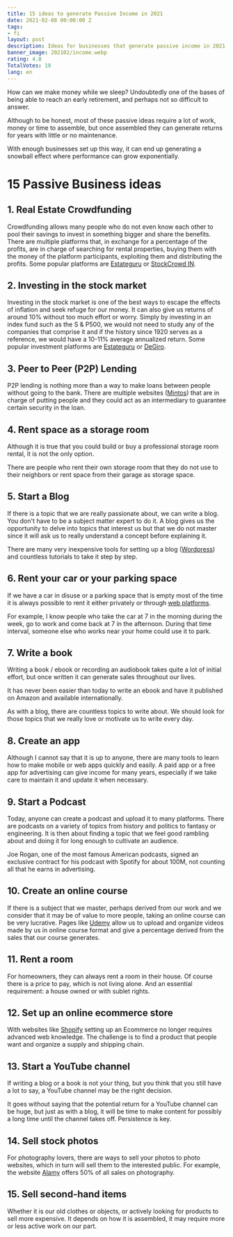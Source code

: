 ```yaml
---
title: 15 ideas to generate Passive Income in 2021
date: 2021-02-08 00:00:00 Z
tags:
- fi
layout: post
description: Ideas for businesses that generate passive income in 2021
banner_image: 202102/income.webp
rating: 4.8
TotalVotes: 19
lang: en
---
```


How can we make money while we sleep?
Undoubtedly one of the bases of being able to reach an early retirement, and perhaps not so difficult to answer.

Although to be honest, most of these passive ideas require a lot of work, money or time to assemble, but once assembled they can generate returns for years with little or no maintenance.

With enough businesses set up this way, it can end up generating a snowball effect where performance can grow exponentially.

# 15 Passive Business ideas

## 1. Real Estate Crowdfunding

Crowdfunding allows many people who do not even know each other to pool their savings to invest in something bigger and share the benefits. There are multiple platforms that, in exchange for a percentage of the profits, are in charge of searching for rental properties, buying them with the money of the platform participants, exploiting them and distributing the profits. Some popular platforms are <a rel="nofollow" href="https://estateguru.co">Estateguru</a> or <a rel="nofollow" href="https://www.stockcrowdin.com/in">StockCrowd IN</a>.

## 2. Investing in the stock market

Investing in the stock market is one of the best ways to escape the effects of inflation and seek refuge for our money. It can also give us returns of around 10% without too much effort or worry. Simply by investing in an index fund such as the S & P500, we would not need to study any of the companies that comprise it and if the history since 1920 serves as a reference, we would have a 10-11% average annualized return. Some popular investment platforms are <a rel="nofollow" href="https://estateguru.co">Estateguru</a> or <a rel="nofollow" href="https://www.degiro.es/amigo-invita-amigo/empezar-a-invertir.html?id=2B6F468B&amp;utm_source=mgm">DeGiro</a>.

## 3. Peer to Peer (P2P) Lending

P2P lending is nothing more than a way to make loans between people without going to the bank. There are multiple websites (<a rel="nofollow" href="https://www.mintos.com/es/l/ref/ZUYQKO">Mintos</a>) that are in charge of putting people and they could act as an intermediary to guarantee certain security in the loan.

## 4. Rent space as a storage room

Although it is true that you could build or buy a professional storage room rental, it is not the only option.

There are people who rent their own storage room that they do not use to their neighbors or rent space from their garage as storage space.

## 5. Start a Blog

If there is a topic that we are really passionate about, we can write a blog. You don't have to be a subject matter expert to do it. A blog gives us the opportunity to delve into topics that interest us but that we do not master since it will ask us to really understand a concept before explaining it.

There are many very inexpensive tools for setting up a blog (<a rel="nofollow" href="https://wordpress.org/">Wordpress</a>) and countless tutorials to take it step by step.

## 6. Rent your car or your parking space

If we have a car in disuse or a parking space that is empty most of the time it is always possible to rent it either privately or through <a rel="nofollow" href="https://amovens.com/rental/owner">web platforms</a>.

For example, I know people who take the car at 7 in the morning during the week, go to work and come back at 7 in the afternoon. During that time interval, someone else who works near your home could use it to park.

## 7. Write a book

Writing a book / ebook or recording an audiobook takes quite a lot of initial effort, but once written it can generate sales throughout our lives.

It has never been easier than today to write an ebook and have it published on Amazon and available internationally.

As with a blog, there are countless topics to write about. We should look for those topics that we really love or motivate us to write every day.

## 8. Create an app

Although I cannot say that it is up to anyone, there are many tools to learn how to make mobile or web apps quickly and easily. A paid app or a free app for advertising can give income for many years, especially if we take care to maintain it and update it when necessary.

## 9. Start a Podcast

Today, anyone can create a podcast and upload it to many platforms. There are podcasts on a variety of topics from history and politics to fantasy or engineering. It is then about finding a topic that we feel good rambling about and doing it for long enough to cultivate an audience.

Joe Rogan, one of the most famous American podcasts, signed an exclusive contract for his podcast with Spotify for about 100M, not counting all that he earns in advertising.

## 10. Create an online course

If there is a subject that we master, perhaps derived from our work and we consider that it may be of value to more people, taking an online course can be very lucrative. Pages like <a rel="nofollow" href="https://www.udemy.com/">Udemy</a> allow us to upload and organize videos made by us in online course format and give a percentage derived from the sales that our course generates.

## 11. Rent a room

For homeowners, they can always rent a room in their house. Of course there is a price to pay, which is not living alone. And an essential requirement: a house owned or with sublet rights.

## 12. Set up an online ecommerce store

With websites like <a rel="nofollow" href="https://www.shopify.com/">Shopify</a> setting up an Ecommerce no longer requires advanced web knowledge. The challenge is to find a product that people want and organize a supply and shipping chain.

## 13. Start a YouTube channel

If writing a blog or a book is not your thing, but you think that you still have a lot to say, a YouTube channel may be the right decision.

It goes without saying that the potential return for a YouTube channel can be huge, but just as with a blog, it will be time to make content for possibly a long time until the channel takes off. Persistence is key.

## 14. Sell stock photos

For photography lovers, there are ways to sell your photos to photo websites, which in turn will sell them to the interested public. For example, the website <a rel="nofollow" href="https://www.alamy.com/">Alamy</a> offers 50% of all sales on photography.

## 15. Sell second-hand items

Whether it is our old clothes or objects, or actively looking for products to sell more expensive. It depends on how it is assembled, it may require more or less active work on our part. 